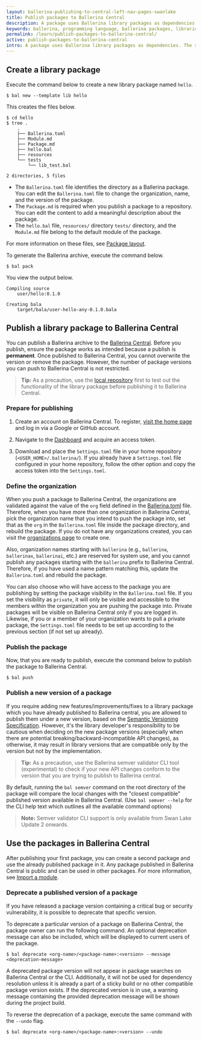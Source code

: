 ```yaml
---
layout: ballerina-publishing-to-central-left-nav-pages-swanlake
title: Publish packages to Ballerina Central
description: A package uses Ballerina library packages as dependencies. The sections below include information about working with library packages.
keywords: ballerina, programming language, ballerina packages, libraries, publishing packages
permalink: /learn/publish-packages-to-ballerina-central/
active: publish-packages-to-ballerina-central
intro: A package uses Ballerina library packages as dependencies. The sections below include information about working with library packages.
---
```


## Create a library package

Execute the command below to create a new library package named `hello`.

```
$ bal new --template lib hello
```

This creates the files below.

```
$ cd hello
$ tree .
    .
    ├── Ballerina.toml
    ├── Module.md
    ├── Package.md
    ├── hello.bal
    ├── resources
    └── tests
        └── lib_test.bal

2 directories, 5 files
```

* The `Ballerina.toml` file identifies the directory as a Ballerina package. You can edit the `Ballerina.toml` file to change the organization, name, and the version of the package. 
* The `Package.md` is required when you publish a package to a repository. You can edit the content to add a meaningful description about the package.
* The `hello.bal` file, `resources/` directory `tests/` directory, and the `Module.md` file belong to the default module of the package. 
 
For more information on these files, see [Package layout](/learn/package-references/#package-layout).

To generate the Ballerina archive, execute the command below.

```
$ bal pack
```
You view the output below.

```
Compiling source
	user/hello:0.1.0

Creating bala
	target/bala/user-hello-any-0.1.0.bala
```

## Publish a library package to Ballerina Central

You can publish a Ballerina archive to the <a href="https://central.ballerina.io/" target="_blank">Ballerina Central</a>. Before you publish, ensure the package works as intended because a publish is **permanent**. Once published to Ballerina Central, you cannot overwrite the version or remove the package. However, the number of package versions you can push to Ballerina Central is not restricted.

>**Tip:** As a precaution, use the [local repository](/learn/manage-dependencies/#use-dependencies-from-the-local-repository) first to test out the functionality of the library package before publishing it to Ballerina Central.


### Prepare for publishing

1. Create an account on Ballerina Central. To register, <a href="https://central.ballerina.io/" target="_blank">visit the home page</a> and log in via a Google or GitHub account.

2. Navigate to the <a href="https://central.ballerina.io/dashboard?tab=token" target="_blank">Dashboard</a> and acquire an access token.

3. Download and place the `Settings.toml` file in your home repository (`<USER_HOME>/.ballerina/`). If you already have a `Settings.toml` file configured in your home repository, follow the other option and copy the access token into the `Settings.toml`. 

### Define the organization

When you push a package to Ballerina Central, the organizations are validated against the value of the `org` field defined in the [Ballerina.toml](/learn/package-references/#the-ballerinatoml-file) file. Therefore, when you have more than one organization in Ballerina Central, pick the organization name that you intend to push the package into, set that as the `org` in the `Ballerina.toml` file inside the package directory, and rebuild the package. If you do not have any organizations created, you can visit the <a href="https://central.ballerina.io/dashboard?tab=organizations" target="_blank">organizations page</a> to create one.

Also, organization names starting with `ballerina` (e.g., `ballerina`, `ballerinax`, `ballerinai`, etc.) are reserved for system use, and you cannot publish any packages starting with the `ballerina` prefix to Ballerina Central. Therefore, if you have used a name pattern matching this, update the `Ballerina.toml` and rebuild the package.

You can also choose who will have access to the package you are publishing by setting the package visibility in the `Ballerina.toml` file. If you set the visibility as `private`, it will only be visible and accessible to the members within the organization you are pushing the package into. Private packages will be visible on Ballerina Central only if you are logged in. Likewise, if you or a member of your organization wants to pull a private package, the `Settings.toml` file needs to be set up according to the previous section (if not set up already). 

### Publish the package

Now, that you are ready to publish, execute the command below to publish the package to Ballerina Central.

```
$ bal push
```

### Publish a new version of a package
If you require adding new features/improvements/fixes to a library package which you have already published to Ballerina central, 
you are allowed to publish them under a new version, based on the [Semantic Versioning Specification](https://semver.org/).
However, it's the library developer's responsibility to be cautious when deciding on the new package versions
(especially when there are potential breaking/backward-incompatible API changes), as otherwise, it may result in library
versions that are compatible only by the version but not by the implementation.

>**Tip:** As a precaution, use the Ballerina semver validator CLI tool (experimental) to check if your new API changes
conform to the version that you are trying to publish to Ballerina central.

By default, running the `bal semver` command on the root directory of the package will compare the local changes with the 
"closest compatible" published version available in Ballerina Central. 
(Use `bal semver --help` for the CLI help text which outlines all the available command options)

> **Note:** Semver validator CLI support is only available from Swan Lake Update 2 onwards.

## Use the packages in Ballerina Central

After publishing your first package, you can create a second package and use the already published package in it.
Any package published in Ballerina Central is public and can be used in other packages.
 For more information, see [Import a module](/learn/manage-dependencies/#import-a-module).

### Deprecate a published version of a package

If you have released a package version containing a critical bug or security vulnerability, it is possible to deprecate that specific version.

To deprecate a particular version of a package on Ballerina Central, the package owner can run the following command. 
An optional deprecation message can also be included, which will be displayed to current users of the package.

```
$ bal deprecate <org-name>/<package-name>:<version> --message <deprecation-message>
```

A deprecated package version will not appear in package searches on Ballerina Central or the CLI. Additionally, it will not be used for dependency 
resolution unless it is already a part of a sticky build or no other compatible package version exists.
If the deprecated version is in use, a warning message containing the provided deprecation message will be shown during the project build.

To reverse the deprecation of a package, execute the same command with the `--undo` flag.

```
$ bal deprecate <org-name>/<package-name>:<version> --undo
```
